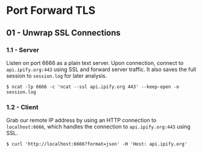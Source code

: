 # Port Forward TLS

## 01 - Unwrap SSL Connections

### 1.1 - Server

Listen on port 6666 as a plain text server. Upon connection, connect to `api.ipify.org:443` using SSL and forward server traffic. It also saves the full session to `session.log` for later analysis.

```
$ ncat -lp 6666 -c 'ncat --ssl api.ipify.org 443' --keep-open -o session.log
```

### 1.2 - Client

Grab our remote IP address by using an HTTP connection to `localhost:6666`, which handles the connection to `api.ipify.org:443` using SSL.

```
$ curl 'http://localhost:6666?format=json' -H 'Host: api.ipify.org'
```